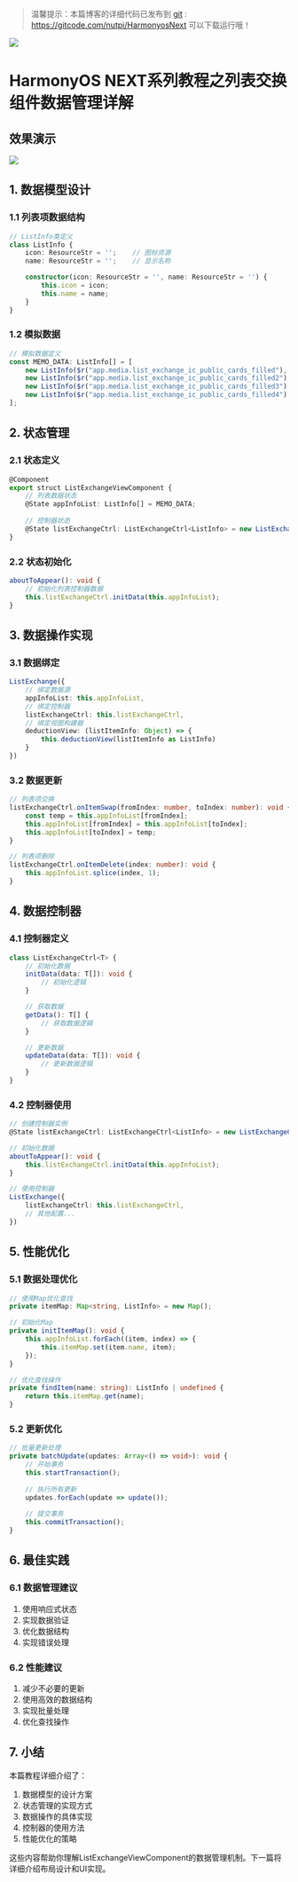 > 温馨提示：本篇博客的详细代码已发布到 [git](https://gitcode.com/nutpi/HarmonyosNext) : https://gitcode.com/nutpi/HarmonyosNext 可以下载运行哦！

![](../images/img_ebd152fa.png)
# HarmonyOS NEXT系列教程之列表交换组件数据管理详解
## 效果演示

![](../images/img_f8c8cab3.png)
## 1. 数据模型设计

### 1.1 列表项数据结构
```typescript
// ListInfo类定义
class ListInfo {
    icon: ResourceStr = '';    // 图标资源
    name: ResourceStr = '';    // 显示名称

    constructor(icon: ResourceStr = '', name: ResourceStr = '') {
        this.icon = icon;
        this.name = name;
    }
}
```

### 1.2 模拟数据
```typescript
// 模拟数据定义
const MEMO_DATA: ListInfo[] = [
    new ListInfo($r("app.media.list_exchange_ic_public_cards_filled"), '账户余额'),
    new ListInfo($r("app.media.list_exchange_ic_public_cards_filled2"), 'xx银行储蓄卡（1234）'),
    new ListInfo($r("app.media.list_exchange_ic_public_cards_filled3"), 'xx银行储蓄卡（1238）'),
    new ListInfo($r("app.media.list_exchange_ic_public_cards_filled4"), 'xx银行储蓄卡（1236）')
];
```

## 2. 状态管理

### 2.1 状态定义
```typescript
@Component
export struct ListExchangeViewComponent {
    // 列表数据状态
    @State appInfoList: ListInfo[] = MEMO_DATA;
    
    // 控制器状态
    @State listExchangeCtrl: ListExchangeCtrl<ListInfo> = new ListExchangeCtrl();
}
```

### 2.2 状态初始化
```typescript
aboutToAppear(): void {
    // 初始化列表控制器数据
    this.listExchangeCtrl.initData(this.appInfoList);
}
```

## 3. 数据操作实现

### 3.1 数据绑定
```typescript
ListExchange({
    // 绑定数据源
    appInfoList: this.appInfoList,
    // 绑定控制器
    listExchangeCtrl: this.listExchangeCtrl,
    // 绑定视图构建器
    deductionView: (listItemInfo: Object) => {
        this.deductionView(listItemInfo as ListInfo)
    }
})
```

### 3.2 数据更新
```typescript
// 列表项交换
listExchangeCtrl.onItemSwap(fromIndex: number, toIndex: number): void {
    const temp = this.appInfoList[fromIndex];
    this.appInfoList[fromIndex] = this.appInfoList[toIndex];
    this.appInfoList[toIndex] = temp;
}

// 列表项删除
listExchangeCtrl.onItemDelete(index: number): void {
    this.appInfoList.splice(index, 1);
}
```

## 4. 数据控制器

### 4.1 控制器定义
```typescript
class ListExchangeCtrl<T> {
    // 初始化数据
    initData(data: T[]): void {
        // 初始化逻辑
    }

    // 获取数据
    getData(): T[] {
        // 获取数据逻辑
    }

    // 更新数据
    updateData(data: T[]): void {
        // 更新数据逻辑
    }
}
```

### 4.2 控制器使用
```typescript
// 创建控制器实例
@State listExchangeCtrl: ListExchangeCtrl<ListInfo> = new ListExchangeCtrl();

// 初始化数据
aboutToAppear(): void {
    this.listExchangeCtrl.initData(this.appInfoList);
}

// 使用控制器
ListExchange({
    listExchangeCtrl: this.listExchangeCtrl,
    // 其他配置...
})
```

## 5. 性能优化

### 5.1 数据处理优化
```typescript
// 使用Map优化查找
private itemMap: Map<string, ListInfo> = new Map();

// 初始化Map
private initItemMap(): void {
    this.appInfoList.forEach((item, index) => {
        this.itemMap.set(item.name, item);
    });
}

// 优化查找操作
private findItem(name: string): ListInfo | undefined {
    return this.itemMap.get(name);
}
```

### 5.2 更新优化
```typescript
// 批量更新处理
private batchUpdate(updates: Array<() => void>): void {
    // 开始事务
    this.startTransaction();
    
    // 执行所有更新
    updates.forEach(update => update());
    
    // 提交事务
    this.commitTransaction();
}
```

## 6. 最佳实践

### 6.1 数据管理建议
1. 使用响应式状态
2. 实现数据验证
3. 优化数据结构
4. 实现错误处理

### 6.2 性能建议
1. 减少不必要的更新
2. 使用高效的数据结构
3. 实现批量处理
4. 优化查找操作

## 7. 小结

本篇教程详细介绍了：
1. 数据模型的设计方案
2. 状态管理的实现方式
3. 数据操作的具体实现
4. 控制器的使用方法
5. 性能优化的策略

这些内容帮助你理解ListExchangeViewComponent的数据管理机制。下一篇将详细介绍布局设计和UI实现。
